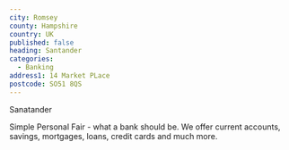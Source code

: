 ```yaml
---
city: Romsey
county: Hampshire
country: UK
published: false
heading: Santander
categories:
  - Banking
address1: 14 Market PLace
postcode: SO51 8QS
---
```

Sanatander

Simple Personal Fair - what a bank should be. We offer current accounts, savings, mortgages, loans, credit cards and much more.
